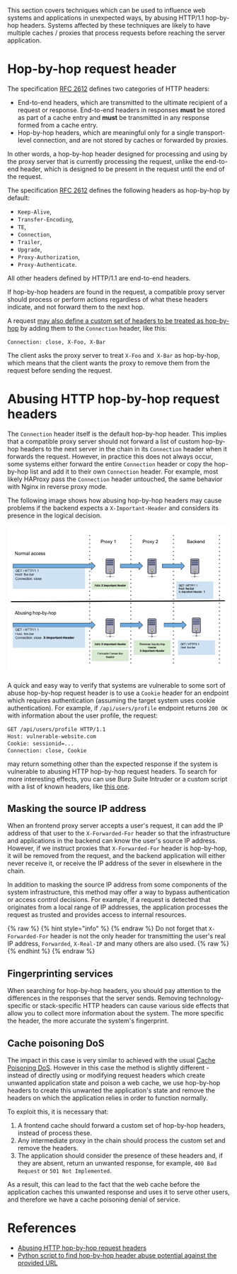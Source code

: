 This section covers techniques which can be used to influence web systems and applications in unexpected ways, by abusing HTTP/1.1 hop-by-hop headers. Systems affected by these techniques are likely to have multiple caches / proxies that process requests before reaching the server application.

# Hop-by-hop request header

The specification [RFC 2612](https://tools.ietf.org/html/rfc2616#section-13.5.1) defines two categories of HTTP headers:
- End-to-end headers, which are transmitted to the ultimate recipient of a request or response. End-to-end headers in responses **must** be stored as part of a cache entry and **must** be transmitted in any response formed from a cache entry.
- Hop-by-hop headers, which are meaningful only for a single transport-level connection, and are not stored by caches or forwarded by proxies.

In other words, a hop-by-hop header designed for processing and using by the proxy server that is currently processing the request, unlike the end-to-end header, which is designed to be present in the request until the end of the request.

The specification [RFC 2612](https://tools.ietf.org/html/rfc2616#section-13.5.1) defines the following headers as hop-by-hop by default:
- `Keep-Alive`,
- `Transfer-Encoding`,
- `TE`,
- `Connection`,
- `Trailer`,
- `Upgrade`,
- `Proxy-Authorization`,
- `Proxy-Authenticate`.

All other headers defined by HTTP/1.1 are end-to-end headers.

If hop-by-hop headers are found in the request, a compatible proxy server should process or perform actions regardless of what these headers indicate, and not forward them to the next hop.

A request [may also define a custom set of headers to be treated as hop-by-hop](https://tools.ietf.org/html/rfc2616#section-14.10) by adding them to the `Connection` header, like this:
```http
Connection: close, X-Foo, X-Bar
```
The client asks the proxy server to treat `X-Foo` and` X-Bar` as hop-by-hop, which means that the client wants the proxy to remove them from the request before sending the request.

# Abusing HTTP hop-by-hop request headers

The `Connection` header itself is the default hop-by-hop header. This implies that a compatible proxy server should not forward a list of custom hop-by-hop headers to the next server in the chain in its `Connection` header when it forwards the request. However, in practice this does not always occur, some systems either forward the entire `Connection` header or copy the hop-by-hop list and add it to their own `Connection` header. For example, most likely HAProxy pass the `Connection` header untouched, the same behavior with Nginx in reverse proxy mode.

The following image shows how abusing hop-by-hop headers may cause problems if the backend expects a `X-Important-Header` and considers its presence in the logical decision.

![hbh-theory-diagram](img/hbh-theory-diagram.png)

A quick and easy way to verify that systems are vulnerable to some sort of abuse hop-by-hop request header is to use a `Cookie` header for an endpoint which requires authentication (assuming the target system uses cookie authentication). For example, if `/api/users/profile` endpoint returns `200 OK` with information about the user profile, the request:
```http
GET /api/users/profile HTTP/1.1
Host: vulnerable-website.com
Cookie: sessionid=...
Connection: close, Cookie
```
may return something other than the expected response if the system is vulnerable to abusing HTTP hop-by-hop request headers. To search for more interesting effects, you can use Burp Suite Intruder or a custom script with a list of known headers, like [this one](https://github.com/danielmiessler/SecLists/blob/master/Discovery/Web-Content/BurpSuite-ParamMiner/lowercase-headers).

## Masking the source IP address

When an frontend proxy server accepts a user's request, it can add the IP address of that user to the `X-Forwarded-For` header so that the infrastructure and applications in the backend can know the user's source IP address. However, if we instruct proxies that `X-Forwarded-For` header is hop-by-hop, it will be removed from the request, and the backend application will either never receive it, or receive the IP address of the sever in elsewhere in the chain.

In addition to masking the source IP address from some components of the system infrastructure, this method may offer a way to bypass authentication or access control decisions. For example, if a request is detected that originates from a local range of IP addresses, the application processes the request as trusted and provides access to internal resources.

{% raw %} {% hint style="info" %} {% endraw %}
Do not forget that `X-Forwarded-For` header is not the only header for transmitting the user's real IP address, `Forwarded`, `X-Real-IP` and many others are also used.
{% raw %} {% endhint %} {% endraw %}

## Fingerprinting services

When searching for hop-by-hop headers, you should pay attention to the differences in the responses that the server sends. Removing technology-specific or stack-specific HTTP headers can cause various side effects that allow you to collect more information about the system. The more specific the header, the more accurate the system's fingerprint.

## Cache poisoning DoS

The impact in this case is very similar to achieved with the usual [Cache Poisoning DoS](https://cpdos.org). However in this case the method is slightly different - instead of directly using or modifying request headers which create unwanted application state and poison a web cache, we use hop-by-hop headers to create this unwanted the application's state and remove the headers on which the application relies in order to function normally.

To exploit this, it is necessary that:

1. A frontend cache should forward a custom set of hop-by-hop headers, instead of process these.
2. Any intermediate proxy in the chain should process the custom set and remove the headers.
3. The application should consider the presence of these headers and, if they are absent, return an unwanted response, for example, `400 Bad Request` or `501 Not Implemented`.

As a result, this can lead to the fact that the web cache before the application caches this unwanted response and uses it to serve other users, and therefore we have a cache poisoning denial of service.

# References

- [Abusing HTTP hop-by-hop request headers](https://nathandavison.com/blog/abusing-http-hop-by-hop-request-headers)
- [Python script to find hop-by-hop header abuse potential against the provided URL](https://gist.github.com/ndavison/298d11b3a77b97c908d63a345d3c624d)